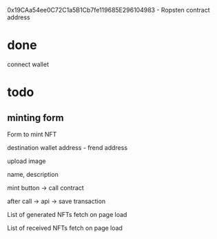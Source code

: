 
0x19CAa54ee0C72C1a5B1Cb7fe119685E296104983 - Ropsten contract address

# done

connect wallet

# todo
##  minting form 
Form to mint NFT

destination wallet address - frend address

upload image

name, description

mint button → call contract

after call → api → save transaction


List of generated NFTs
fetch on page load

List of received NFTs
fetch on page load